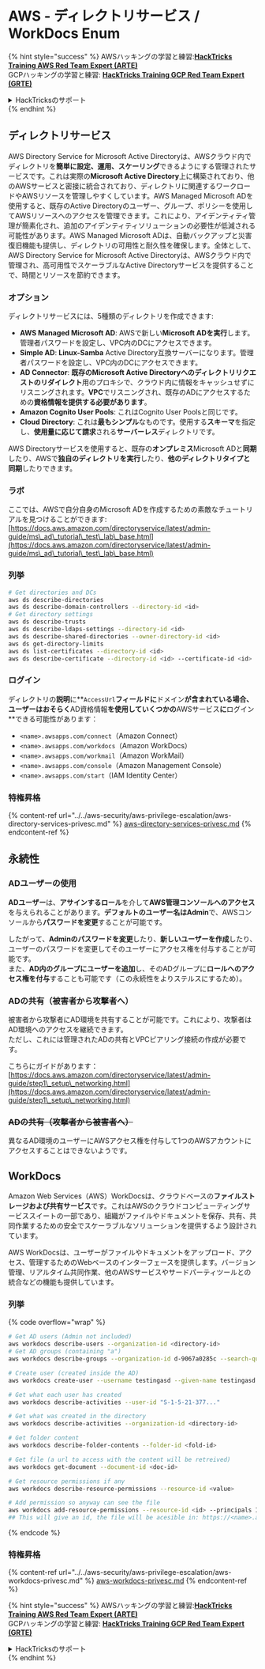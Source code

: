 # AWS - ディレクトリサービス / WorkDocs Enum

{% hint style="success" %}
AWSハッキングの学習と練習:<img src="/.gitbook/assets/image.png" alt="" data-size="line">[**HackTricks Training AWS Red Team Expert (ARTE)**](https://training.hacktricks.xyz/courses/arte)<img src="/.gitbook/assets/image.png" alt="" data-size="line">\
GCPハッキングの学習と練習: <img src="/.gitbook/assets/image (2).png" alt="" data-size="line">[**HackTricks Training GCP Red Team Expert (GRTE)**<img src="/.gitbook/assets/image (2).png" alt="" data-size="line">](https://training.hacktricks.xyz/courses/grte)

<details>

<summary>HackTricksのサポート</summary>

* [**サブスクリプションプラン**](https://github.com/sponsors/carlospolop)をチェック！
* 💬 [**Discordグループ**](https://discord.gg/hRep4RUj7f)に参加するか、[**telegramグループ**](https://t.me/peass)に参加するか、**Twitter** 🐦 [**@hacktricks\_live**](https://twitter.com/hacktricks\_live)**をフォロー**してください。
* **ハッキングトリックを共有するためにPRを** [**HackTricks**](https://github.com/carlospolop/hacktricks) **と** [**HackTricks Cloud**](https://github.com/carlospolop/hacktricks-cloud) **のGitHubリポジトリに提出してください。**

</details>
{% endhint %}

## ディレクトリサービス

AWS Directory Service for Microsoft Active Directoryは、AWSクラウド内でディレクトリを**簡単に設定、運用、スケーリング**できるようにする管理されたサービスです。これは実際の**Microsoft Active Directory**上に構築されており、他のAWSサービスと密接に統合されており、ディレクトリに関連するワークロードやAWSリソースを管理しやすくしています。AWS Managed Microsoft ADを使用すると、既存のActive Directoryのユーザー、グループ、ポリシーを使用してAWSリソースへのアクセスを管理できます。これにより、アイデンティティ管理が簡素化され、追加のアイデンティティソリューションの必要性が低減される可能性があります。AWS Managed Microsoft ADは、自動バックアップと災害復旧機能も提供し、ディレクトリの可用性と耐久性を確保します。全体として、AWS Directory Service for Microsoft Active Directoryは、AWSクラウド内で管理され、高可用性でスケーラブルなActive Directoryサービスを提供することで、時間とリソースを節約できます。

### オプション

ディレクトリサービスには、5種類のディレクトリを作成できます:

* **AWS Managed Microsoft AD**: AWSで新しい**Microsoft ADを実行**します。管理者パスワードを設定し、VPC内のDCにアクセスできます。
* **Simple AD**: **Linux-Samba** Active Directory互換サーバーになります。管理者パスワードを設定し、VPC内のDCにアクセスできます。
* **AD Connector**: **既存のMicrosoft Active Directoryへのディレクトリリクエストのリダイレクト**用のプロキシで、クラウド内に情報をキャッシュせずにリスニングされます。**VPC**でリスニングされ、既存のADにアクセスするための**資格情報を提供する必要があります**。
* **Amazon Cognito User Pools**: これはCognito User Poolsと同じです。
* **Cloud Directory**: これは**最もシンプル**なものです。使用する**スキーマ**を指定し、**使用量に応じて請求**される**サーバーレス**ディレクトリです。

AWS Directoryサービスを使用すると、既存の**オンプレミス**Microsoft ADと**同期**したり、AWSで**独自のディレクトリを実行**したり、**他のディレクトリタイプと同期**したりできます。

### ラボ

ここでは、AWSで自分自身のMicrosoft ADを作成するための素敵なチュートリアルを見つけることができます: [https://docs.aws.amazon.com/directoryservice/latest/admin-guide/ms\_ad\_tutorial\_test\_lab\_base.html](https://docs.aws.amazon.com/directoryservice/latest/admin-guide/ms\_ad\_tutorial\_test\_lab\_base.html)

### 列挙
```bash
# Get directories and DCs
aws ds describe-directories
aws ds describe-domain-controllers --directory-id <id>
# Get directory settings
aws ds describe-trusts
aws ds describe-ldaps-settings --directory-id <id>
aws ds describe-shared-directories --owner-directory-id <id>
aws ds get-directory-limits
aws ds list-certificates --directory-id <id>
aws ds describe-certificate --directory-id <id> --certificate-id <id>
```
### ログイン

ディレクトリの**説明**に**`AccessUrl`**フィールドに**ドメイン**が含まれている場合、**ユーザー**はおそらく**AD資格情報**を使用していくつかの**AWSサービス**に**ログイン**できる可能性があります：

- `<name>.awsapps.com/connect`（Amazon Connect）
- `<name>.awsapps.com/workdocs`（Amazon WorkDocs）
- `<name>.awsapps.com/workmail`（Amazon WorkMail）
- `<name>.awsapps.com/console`（Amazon Management Console）
- `<name>.awsapps.com/start`（IAM Identity Center）

### 特権昇格

{% content-ref url="../../aws-security/aws-privilege-escalation/aws-directory-services-privesc.md" %}
[aws-directory-services-privesc.md](../../aws-security/aws-privilege-escalation/aws-directory-services-privesc.md)
{% endcontent-ref %}

## 永続性

### ADユーザーの使用

**ADユーザー**は、**アサインするロール**を介して**AWS管理コンソールへのアクセス**を与えられることがあります。**デフォルトのユーザー名はAdmin**で、AWSコンソールから**パスワードを変更**することが可能です。

したがって、**Adminのパスワードを変更**したり、**新しいユーザーを作成**したり、ユーザーのパスワードを変更してそのユーザーにアクセス権を付与することが可能です。\
また、**AD内のグループにユーザーを追加**し、そのADグループに**ロールへのアクセス権を付与**することも可能です（この永続性をよりステルスにするため）。

### ADの共有（被害者から攻撃者へ）

被害者から攻撃者にAD環境を共有することが可能です。これにより、攻撃者はAD環境へのアクセスを継続できます。\
ただし、これには管理されたADの共有とVPCピアリング接続の作成が必要です。

こちらにガイドがあります：[https://docs.aws.amazon.com/directoryservice/latest/admin-guide/step1\_setup\_networking.html](https://docs.aws.amazon.com/directoryservice/latest/admin-guide/step1\_setup\_networking.html)

### ~~ADの共有（攻撃者から被害者へ）~~

異なるAD環境のユーザーにAWSアクセス権を付与して1つのAWSアカウントにアクセスすることはできないようです。

## WorkDocs

Amazon Web Services（AWS）WorkDocsは、クラウドベースの**ファイルストレージおよび共有サービス**です。これはAWSのクラウドコンピューティングサービススイートの一部であり、組織がファイルやドキュメントを保存、共有、共同作業するための安全でスケーラブルなソリューションを提供するよう設計されています。

AWS WorkDocsは、ユーザーがファイルやドキュメントをアップロード、アクセス、管理するためのWebベースのインターフェースを提供します。バージョン管理、リアルタイム共同作業、他のAWSサービスやサードパーティツールとの統合などの機能も提供しています。

### 列挙

{% code overflow="wrap" %}
```bash
# Get AD users (Admin not included)
aws workdocs describe-users --organization-id <directory-id>
# Get AD groups (containing "a")
aws workdocs describe-groups --organization-id d-9067a0285c --search-query a

# Create user (created inside the AD)
aws workdocs create-user --username testingasd --given-name testingasd --surname testingasd --password <password> --email-address name@directory.domain --organization-id <directory-id>

# Get what each user has created
aws workdocs describe-activities --user-id "S-1-5-21-377..."

# Get what was created in the directory
aws workdocs describe-activities --organization-id <directory-id>

# Get folder content
aws workdocs describe-folder-contents --folder-id <fold-id>

# Get file (a url to access with the content will be retreived)
aws workdocs get-document --document-id <doc-id>

# Get resource permissions if any
aws workdocs describe-resource-permissions --resource-id <value>

# Add permission so anyway can see the file
aws workdocs add-resource-permissions --resource-id <id> --principals Id=anonymous,Type=ANONYMOUS,Role=VIEWER
## This will give an id, the file will be acesible in: https://<name>.awsapps.com/workdocs/index.html#/share/document/<id>
```
{% endcode %}

### 特権昇格

{% content-ref url="../../aws-security/aws-privilege-escalation/aws-workdocs-privesc.md" %}
[aws-workdocs-privesc.md](../../aws-security/aws-privilege-escalation/aws-workdocs-privesc.md)
{% endcontent-ref %}

{% hint style="success" %}
AWSハッキングの学習と練習:<img src="/.gitbook/assets/image.png" alt="" data-size="line">[**HackTricks Training AWS Red Team Expert (ARTE)**](https://training.hacktricks.xyz/courses/arte)<img src="/.gitbook/assets/image.png" alt="" data-size="line">\
GCPハッキングの学習と練習: <img src="/.gitbook/assets/image (2).png" alt="" data-size="line">[**HackTricks Training GCP Red Team Expert (GRTE)**<img src="/.gitbook/assets/image (2).png" alt="" data-size="line">](https://training.hacktricks.xyz/courses/grte)

<details>

<summary>HackTricksのサポート</summary>

* [**サブスクリプションプラン**](https://github.com/sponsors/carlospolop)をチェック！
* 💬 [**Discordグループ**](https://discord.gg/hRep4RUj7f)または[**telegramグループ**](https://t.me/peass)に**参加**するか、**Twitter** 🐦 [**@hacktricks\_live**](https://twitter.com/hacktricks\_live)**をフォロー**してください。
* ハッキングトリックを共有するために、[**HackTricks**](https://github.com/carlospolop/hacktricks)と[**HackTricks Cloud**](https://github.com/carlospolop/hacktricks-cloud)のGitHubリポジトリにPRを提出してください。

</details>
{% endhint %}
